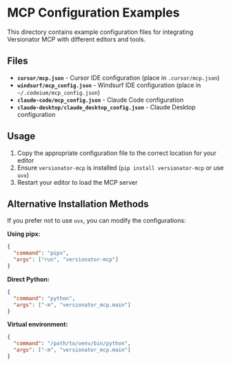 # MCP Configuration Examples

This directory contains example configuration files for integrating Versionator MCP with different editors and tools.

## Files

- **`cursor/mcp.json`** - Cursor IDE configuration (place in `.cursor/mcp.json`)
- **`windsurf/mcp_config.json`** - Windsurf IDE configuration (place in `~/.codeium/mcp_config.json`)
- **`claude-code/mcp_config.json`** - Claude Code configuration
- **`claude-desktop/claude_desktop_config.json`** - Claude Desktop configuration

## Usage

1. Copy the appropriate configuration file to the correct location for your editor
2. Ensure `versionator-mcp` is installed (`pip install versionator-mcp` or use `uvx`)
3. Restart your editor to load the MCP server

## Alternative Installation Methods

If you prefer not to use `uvx`, you can modify the configurations:

**Using pipx:**
```json
{
  "command": "pipx",
  "args": ["run", "versionator-mcp"]
}
```

**Direct Python:**
```json
{
  "command": "python",
  "args": ["-m", "versionator_mcp.main"]
}
```

**Virtual environment:**
```json
{
  "command": "/path/to/venv/bin/python",
  "args": ["-m", "versionator_mcp.main"]
}
```
